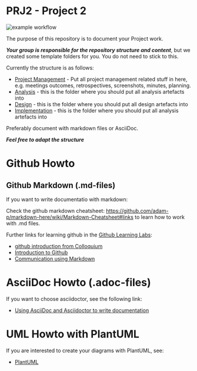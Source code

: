 # PRJ2 - Project 2  

![example workflow](https://github.com/FontysVenlo/prj2-2021-prj2-2021-02/actions/workflows/maven.yml/badge.svg)

The purpose of this repository is to document your Project work.

***Your group is responsible for the repository structure and content***, but we created some template folders for you. You do not need to stick to this.

Currently the structure is as follows:

- [Project Management](/project-management) - Put all project management related stuff in here, e.g. meetings outcomes, retrospectives, screenshots, minutes, planning.
- [Analysis](/analysis) - this is the folder where you should put all analysis artefacts into
- [Design](/design) - this is the folder where you should put all design artefacts into
- [Implementation](/implementation) - this is the folder where you should put all analysis artefacts into

Preferably document with markdown files or AsciiDoc.

***Feel free to adapt the structure***

# Github Howto

## Github Markdown (.md-files)

If you want to write documentatio with markdown:

Check the github markdown cheatsheet: https://github.com/adam-p/markdown-here/wiki/Markdown-Cheatsheet#links
to learn how to work with .md files.

Further links for learning github in the [Github Learning Labs](https://lab.github.com):

- [github introduction from Colloquium](https://fontysvenlo.github.io/Git-and-github-introduction/)
- [Introduction to Github](https://lab.github.com/githubtraining/introduction-to-github)
- [Communication using Markdown](https://lab.github.com/githubtraining/communicating-using-markdown)

# AsciiDoc Howto (.adoc-files)

If you want to choose asciidoctor, see the following link: 

- [Using AsciiDoc and Asciidoctor to write documentation](https://www.vogella.com/tutorials/AsciiDoc/article.html)

# UML Howto with PlantUML

If you are interested to create your diagrams with PlantUML, see:

- [PlantUML](99-plantuml.md)
